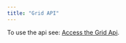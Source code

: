 ```yaml
---
title: "Grid API"
---
```


To use the api see: [Access the Grid Api](/grid-interface/#access-the-grid-api).

<api-documentation source='api.json' config='{"isApi": true}'></api-documentation>